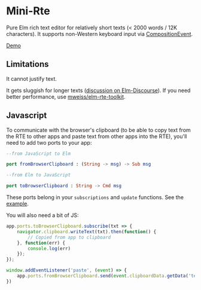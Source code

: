 # Mini-Rte

Pure Elm rich text editor for relatively short texts (< 2000 words / 12K characters).
It supports non-Western keyboard input via [CompositionEvent](https://developer.mozilla.org/en-US/docs/Web/API/CompositionEvent).

[Demo](https://dkodaj.github.io/rte)

## Limitations

It cannot justify text.

It gets sluggish for longer texts ([discussion on Elm-Discourse](https://discourse.elm-lang.org/t/pure-elm-rich-text-editor/7111)). If you need better performance, use [mweiss/elm-rte-toolkit](https://package.elm-lang.org/packages/mweiss/elm-rte-toolkit/latest/).

## Javascript
To communicate with the browser's clipboard (to be able to copy text from the RTE to other apps and paste text from other apps into the RTE), you'll need to add two ports to your app:

```elm
--from JavaScript to Elm

port fromBrowserClipboard : (String -> msg) -> Sub msg

--from Elm to JavaScript

port toBrowserClipboard : String -> Cmd msg
```

These ports belong in your `subscriptions` and `update` functions. See the [example](https://github.com/dkodaj/rte/tree/master/example).

You will also need a bit of JS:

```javascript
app.ports.toBrowserClipboard.subscribe(txt => {
    navigator.clipboard.writeText(txt).then(function() {
        // Copied from app to clipboard
    }, function(err) {
        console.log(err)
    });
});

window.addEventListener('paste', (event) => {            
    app.ports.fromBrowserClipboard.send(event.clipboardData.getData('text'))                        
})
```
